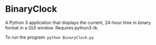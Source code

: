# BinaryClock
A Python 3 application that displays the current, 24-hour time in binary format in a GUI window.
Requires python3-tk.

To run the program: `python BinaryClock.py`
